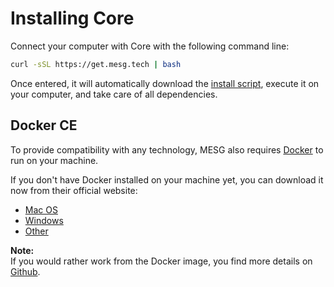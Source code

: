# Installing Core

Connect your computer with Core with the following command line:

```bash
curl -sSL https://get.mesg.tech | bash
```

Once entered, it will automatically download the [install script](https://get.mesg.tech), execute it on your computer, and take care of all dependencies.

## Docker CE

To provide compatibility with any technology, MESG also requires [Docker](https://www.docker.com/) to run on your machine.

If you don't have Docker installed on your machine yet, you can download it now from their official website:

* [Mac OS](https://www.docker.com/docker-mac)
* [Windows](https://www.docker.com/docker-windows)
* [Other](https://docs.docker.com/engine/installation/)

**Note:**  
If you would rather work from the Docker image, you find more details on [Github](https://github.com/mesg-foundation/application).



